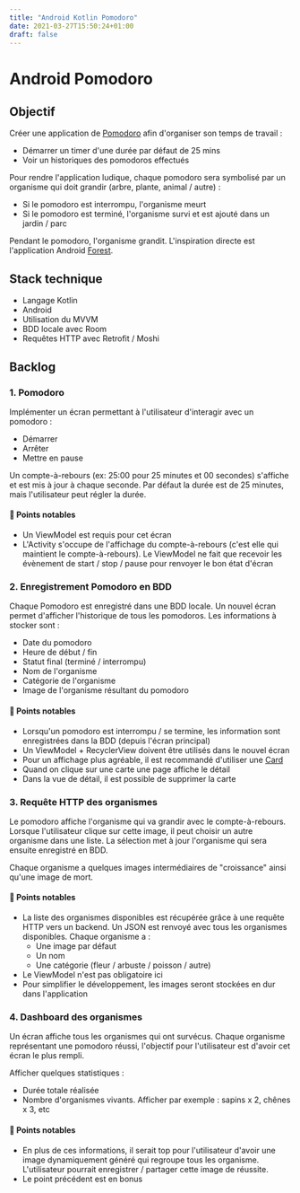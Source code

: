```yaml
---
title: "Android Kotlin Pomodoro"
date: 2021-03-27T15:50:24+01:00
draft: false
---
```


# Android Pomodoro

## Objectif
Créer une application de [Pomodoro](https://fr.wikipedia.org/wiki/Technique_Pomodoro) afin d'organiser son temps de travail :
* Démarrer un timer d'une durée par défaut de 25 mins
* Voir un historiques des pomodoros effectués

Pour rendre l'application ludique, chaque pomodoro sera symbolisé par un organisme qui doit grandir (arbre, plante, animal / autre) :
* Si le pomodoro est interrompu, l'organisme meurt
* Si le pomodoro est terminé, l'organisme survi et est ajouté dans un jardin / parc

Pendant le pomodoro, l'organisme grandit. L'inspiration directe est l'application Android [Forest](https://play.google.com/store/apps/details?id=cc.forestapp).

## Stack technique
* Langage Kotlin
* Android
* Utilisation du MVVM
* BDD locale avec Room
* Requêtes HTTP avec Retrofit / Moshi

## Backlog
### 1. Pomodoro
Implémenter un écran permettant à l'utilisateur d'interagir avec un pomodoro :
* Démarrer
* Arrêter
* Mettre en pause

Un compte-à-rebours (ex: 25:00 pour 25 minutes et 00 secondes) s'affiche et est mis à jour à chaque seconde. Par défaut la durée est de 25 minutes, mais l'utilisateur peut régler la durée.

#### :compass: Points notables
* Un ViewModel est requis pour cet écran
* L'Activity s'occupe de l'affichage du compte-à-rebours (c'est elle qui maintient le compte-à-rebours). Le ViewModel ne fait que recevoir les évènement de start / stop / pause pour renvoyer le bon état d'écran

### 2. Enregistrement Pomodoro en BDD
Chaque Pomodoro est enregistré dans une BDD locale. Un nouvel écran permet d'afficher l'historique de tous les pomodoros. Les informations à stocker sont :
* Date du pomodoro
* Heure de début / fin
* Statut final (terminé / interrompu)
* Nom de l'organisme
* Catégorie de l'organisme
* Image de l'organisme résultant du pomodoro

#### :compass: Points notables
* Lorsqu'un pomodoro est interrompu / se termine, les information sont enregistrées dans la BDD (depuis l'écran principal)
* Un ViewModel + RecyclerView doivent être utilisés dans le nouvel écran
* Pour un affichage plus agréable, il est recommandé d'utiliser une [Card](https://material.io/components/cards/android)
* Quand on clique sur une carte une page affiche le détail
* Dans la vue de détail, il est possible de supprimer la carte

### 3. Requête HTTP des organismes
Le pomodoro affiche l'organisme qui va grandir avec le compte-à-rebours. Lorsque l'utilisateur clique sur cette image, il peut choisir un autre organisme dans une liste. La sélection met à jour l'organisme qui sera ensuite enregistré en BDD.

Chaque organisme a quelques images intermédiaires de "croissance" ainsi qu'une image de mort.

#### :compass: Points notables
* La liste des organismes disponibles est récupérée grâce à une requête HTTP vers un backend. Un JSON est renvoyé avec tous les organismes disponibles. Chaque organisme a :
    * Une image par défaut
    * Un nom
    * Une catégorie (fleur / arbuste / poisson / autre)
* Le ViewModel n'est pas obligatoire ici
* Pour simplifier le développement, les images seront stockées en dur dans l'application

### 4. Dashboard des organismes
Un écran affiche tous les organismes qui ont survécus. Chaque organisme représentant une pomodoro réussi, l'objectif pour l'utilisateur est d'avoir cet écran le plus rempli.

Afficher quelques statistiques :
* Durée totale réalisée
* Nombre d'organismes vivants. Afficher par exemple : sapins x 2, chênes x 3, etc


#### :compass: Points notables
* En plus de ces informations, il serait top pour l'utilisateur d'avoir une image dynamiquement généré qui regroupe tous les organisme. L'utilisateur pourrait enregistrer / partager cette image de réussite.
* Le point précédent est en bonus


